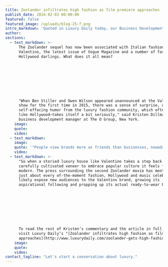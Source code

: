 ```yaml
---
title: Zoolander infiltrates high fashion as film premiere approaches
publish_date: 2016-02-03 00:00:00
featured: false
featured_image: /uploads/blog-25-f.png
intro_markdown: 'Quoted in Luxury Daily today, our Business Development Manager Kristen Dillman shares her take on the luxury fashion world’s alignment with Zoolander.​'
author:
sections:
  - text_markdown: >-
      The Zoolander sequel has now been associated with Italian fashion house,
      Valentino, the latest issue of Vogue Magazine and a number of fashion and
      Hollywood darlings. What does it all mean?









      "When Ben Stiller and Owen Wilson appeared unannounced at the Valentino
      show for the first time in 2015, there was a sense of surprise, delight and
      self-effacing humor from the luxury fashion community, which often—just
      like Hollywood—takes itself a bit seriously," said Kristen Dillman,
      business development manager at The O Group, New York.​
    image:
    quote:
    video:
  - text_markdown:
    image:
    quote: '"People view brands more as friends than businesses, nowadays"'
    video:
  - text_markdown: >-
      "So when a storied luxury house like Valentino takes a step back from its
      carefully cultivated veneer to embrace popular culture it feels fresh and
      modern. The press surrounding the second Zoolander movie has mention of
      just about every of-the-moment fashion, Hollywood and music celeb and will
      likely expose new audiences to the Valentino brand, growing its
      aspirational following and propping up its actual ready-to-wear business."









      To read the rest of Kristen’s commentary and the article in full, please
      visit Luxury Daily’s "[Zoolander infiltrates high fashion as film premiere
      approaches](http://www.luxurydaily.com/zoolander-gets-high-fashion-treatment-as-film-premiere-approaches/)."​
    image:
    quote:
    video:
contact_tagline: "Let's start a conversation about luxury."
---
```




